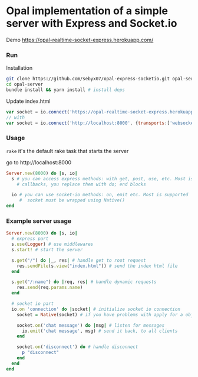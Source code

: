 # Opal implementation of a simple server with Express and Socket.io


Demo https://opal-realtime-socket-express.herokuapp.com/

### Run

Installation
```bash
git clone https://github.com/sebyx07/opal-express-socketio.git opal-server
cd opal-server
bundle install && yarn install # install deps
```

Update index.html
```js
var socket = io.connect('https://opal-realtime-socket-express.herokuapp.com', {transports:['websocket']});
// with
var socket = io.connect('http://localhost:8000', {transports:['websocket']});
```


### Usage

`rake` it's the default rake task that starts the server

go to http://localhost:8000


```ruby
Server.new(8000) do |s, io|
  s # you can access express methods: with get, post, use, etc. Most is supported
    # callbacks, you replace them with do; end blocks

  io # you can use socket-io methods: on, emit etc. Most is supported
     #  socket must be wrapped using Native()
end
```


### Example server usage

```ruby
Server.new(8000) do |s, io|
  # express part
  s.use(Logger) # use middlewares
  s.start! # start the server

  s.get("/") do |_, res| # handle get to root request
    res.sendFile(s.view("index.html")) # send the index html file
  end

  s.get("/:name") do |req, res| # handle dynamic requests
    res.send(req.params.name)
  end

  # socket io part
  io.on 'connection' do |socket| # initialize socket io connection
    socket = Native(socket) # if you have problems with apply for a object, just Native() it

    socket.on('chat message') do |msg| # listen for messages
      io.emit('chat message', msg) # send it back, to all clients
    end

    socket.on('disconnect') do # handle disconnect
      p "disconnect"
    end
  end
end
```

